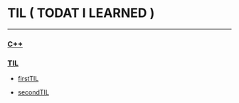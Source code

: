 # 
# TIL ( TODAT I LEARNED )

---
### [C++](./C%2B%2B/test3.md)
### [TIL](./TIL/README.md)
- [firstTIL](./TIL/firstTIL/README.md)

- [secondTIL](./TIL/secondTIL/README.md)

